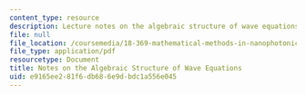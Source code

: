 ```yaml
---
content_type: resource
description: Lecture notes on the algebraic structure of wave equations.
file: null
file_location: /coursemedia/18-369-mathematical-methods-in-nanophotonics-spring-2008/e9165ee281f6db686e9dbdc1a556e045_wave_equations.pdf
file_type: application/pdf
resourcetype: Document
title: Notes on the Algebraic Structure of Wave Equations
uid: e9165ee2-81f6-db68-6e9d-bdc1a556e045
---
```

